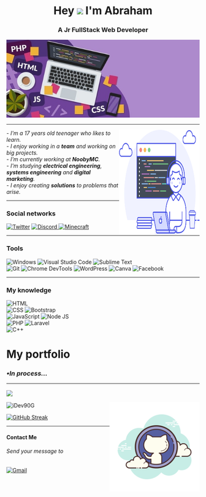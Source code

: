 <h1 align="center">Hey <img src="https://media.giphy.com/media/hvRJCLFzcasrR4ia7z/giphy.gif" width="30px"> I'm Abraham</h1>
<h3 align="center">A Jr FullStack Web Developer</h3>
<img src="media/web-development-coding-concept-banner-260nw-1955634814-1-1.jpg" width="2000"/>
<hr/>
<img align="right" src="media/promo-figure-alt.svg" width="210" height="275"/>

<p><i>- I'm a 17 years old teenager who likes to learn.
<br/>- I enjoy working in a <b>team</b> and working on big projects.
<br/>- I'm currently working at <b>NoobyMC</b>.
<br/>- I'm studying <b>electrical engineering</b>, <b>systems engineering</b> and <b>digital marketing</b>.
<br/>- I enjoy creating <b>solutions</b> to problems that arise.
</i></p><hr/>
<h3 align="left">Social networks</h3>
<p align="left">
<a href="https://twitter.com/iFail90G" target="blank">

![Twitter](https://img.shields.io/badge/Twitter-55ACEE?style=for-the-badge&logo=twitter&logoColor=white)</a>
<a href="https://dsc.gg/noobymc" target="blank">
![Discord](https://img.shields.io/badge/Discord-7289DA?style=for-the-badge&logo=discord&logoColor=white)
![Minecraft](https://img.shields.io/badge/Minecraft%20BE-477A1E?style=for-the-badge&logo=minecraft&logoColor=white)
</a>
</p>
<hr><h3 align="left">Tools</h3>

![Windows](https://img.shields.io/badge/Windows%2010-7fba00?style=for-the-badge&logo=windows&logoColor=white)
![Visual Studio Code](https://img.shields.io/badge/Visual%20Studio%20Code-0078D7?style=for-the-badge&logo=visualstudiocode&logoColor=white)
![Sublime Text](https://img.shields.io/badge/Sublime%20Text-FF9800?style=for-the-badge&logo=sublimetext&logoColor=white)<br/>
![Git](https://img.shields.io/badge/Git-F34F29?style=for-the-badge&logo=git&logoColor=white)
![Chrome DevTools](https://img.shields.io/badge/Chrome%20DevTools-1DA462?style=for-the-badge&logo=googlechrome&logoColor=white)
![WordPress](https://img.shields.io/badge/WordPress-00749C?style=for-the-badge&logo=wordpress&logoColor=white)
![Canva](https://img.shields.io/badge/Canva-3DDAD7?style=for-the-badge&logo=canva&logoColor=white)
![Facebook](https://img.shields.io/badge/Facebook%20Marketing-4267B3?style=for-the-badge&logo=facebook&logoColor=white)
<hr/><h3 align="left">My knowledge</h3>

![HTML](https://img.shields.io/badge/HTML-E34C26?style=for-the-badge&logo=html5&logoColor=white)<br/>
![CSS](https://img.shields.io/badge/CSS-264DE4?style=for-the-badge&logo=css3&logoColor=white)
![Bootstrap](https://img.shields.io/badge/BootsTrap-563D7E?style=for-the-badge&logo=bootstrap&logoColor=white)<br/>
![JavaScript](https://img.shields.io/badge/JavaScript-FF9800?style=for-the-badge&logo=javascript&logoColor=white)
![Node JS](https://img.shields.io/badge/Node%20JS-68A063?style=for-the-badge&logo=node.js&logoColor=white)<br/>
![PHP](https://img.shields.io/badge/PHP-787CB5?style=for-the-badge&logo=php&logoColor=white)
![Laravel](https://img.shields.io/badge/Laravel-FB503B?style=for-the-badge&logo=laravel&logoColor=white)<br/>
![C++](https://img.shields.io/badge/C++-044F88?style=for-the-badge&logo=c%2b%2b&logoColor=white)
<h1>My portfolio</h1>
<h3><i>•In process...</i></h3>
<hr/>
<p><img align="center" src="https://github-readme-stats.vercel.app/api?username=idev90g&show_icons=true&title_color=fff&icon_color=00e7ff&text_color=9f9f9f&border_color=151515&bg_color=151515&locale=en"/></p>
<p><img align="center" src="https://github-readme-stats.vercel.app/api/top-langs?username=idev90g&show_icons=true&bg_color=151515&text_color=9f9f9f&title_color=fff&border_color=151515&locale=en&layout=compact" alt="iDev90G" /><img align="right" src="media/github.png" width="235" height="235"/></p>

[![GitHub Streak](https://github-readme-streak-stats.herokuapp.com/?user=iDev90G&theme=black-ice&border=151515)](https://git.io/streak-stats)


<hr/>
<h4 align="left">Contact Me</h4>
<p><h6>Send your message to</h6></p>
<a href="mailto:ifail90contact@gmail.com?subject=Tu Asunto Aquí">

![Gmail](https://img.shields.io/badge/Gmail-BB001B?style=for-the-badge&logo=gmail&logoColor=white)
</a>
